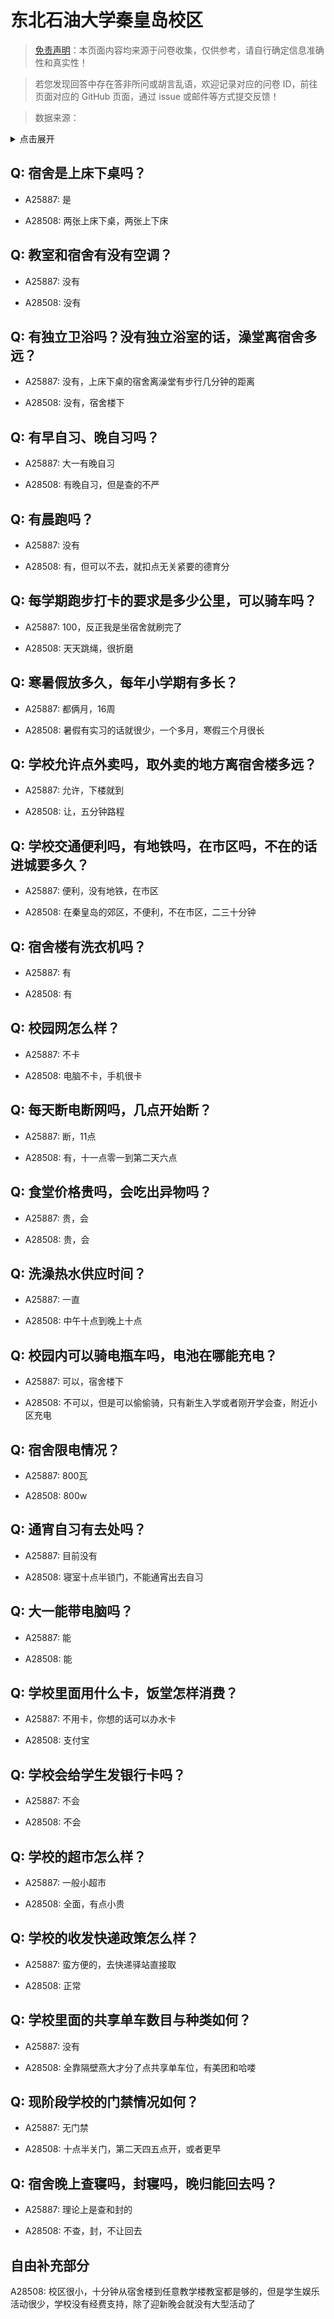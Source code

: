 # 东北石油大学秦皇岛校区

> [免责声明](https://colleges.chat/#_3)：本页面内容均来源于问卷收集，仅供参考，请自行确定信息准确性和真实性！

> 若您发现回答中存在答非所问或胡言乱语，欢迎记录对应的问卷 ID，前往页面对应的 GitHub 页面，通过 issue 或邮件等方式提交反馈！

> 数据来源：

<details><summary>点击展开</summary>
<ul>
<li>A25887: 匿名 (2024 年 07 月)</li>
<li>A28508: zcx18645956289@qq.com (2025 年 06 月)</li>
</ul>
</details>

## Q: 宿舍是上床下桌吗？

- A25887: 是

- A28508: 两张上床下桌，两张上下床

## Q: 教室和宿舍有没有空调？

- A25887: 没有

- A28508: 没有

## Q: 有独立卫浴吗？没有独立浴室的话，澡堂离宿舍多远？

- A25887: 没有，上床下桌的宿舍离澡堂有步行几分钟的距离

- A28508: 没有，宿舍楼下

## Q: 有早自习、晚自习吗？

- A25887: 大一有晚自习

- A28508: 有晚自习，但是查的不严

## Q: 有晨跑吗？

- A25887: 没有

- A28508: 有，但可以不去，就扣点无关紧要的德育分

## Q: 每学期跑步打卡的要求是多少公里，可以骑车吗？

- A25887: 100，反正我是坐宿舍就刷完了

- A28508: 天天跳绳，很折磨

## Q: 寒暑假放多久，每年小学期有多长？

- A25887: 都俩月，16周

- A28508: 暑假有实习的话就很少，一个多月，寒假三个月很长

## Q: 学校允许点外卖吗，取外卖的地方离宿舍楼多远？

- A25887: 允许，下楼就到

- A28508: 让，五分钟路程

## Q: 学校交通便利吗，有地铁吗，在市区吗，不在的话进城要多久？

- A25887: 便利，没有地铁，在市区

- A28508: 在秦皇岛的郊区，不便利，不在市区，二三十分钟

## Q: 宿舍楼有洗衣机吗？

- A25887: 有

- A28508: 有

## Q: 校园网怎么样？

- A25887: 不卡

- A28508: 电脑不卡，手机很卡

## Q: 每天断电断网吗，几点开始断？

- A25887: 断，11点

- A28508: 有，十一点零一到第二天六点

## Q: 食堂价格贵吗，会吃出异物吗？

- A25887: 贵，会

- A28508: 贵，会

## Q: 洗澡热水供应时间？

- A25887: 一直

- A28508: 中午十点到晚上十点

## Q: 校园内可以骑电瓶车吗，电池在哪能充电？

- A25887: 可以，宿舍楼下

- A28508: 不可以，但是可以偷偷骑，只有新生入学或者刚开学会查，附近小区充电

## Q: 宿舍限电情况？

- A25887: 800瓦

- A28508: 800w

## Q: 通宵自习有去处吗？

- A25887: 目前没有

- A28508: 寝室十点半锁门，不能通宵出去自习

## Q: 大一能带电脑吗？

- A25887: 能

- A28508: 能

## Q: 学校里面用什么卡，饭堂怎样消费？

- A25887: 不用卡，你想的话可以办水卡

- A28508: 支付宝

## Q: 学校会给学生发银行卡吗？

- A25887: 不会

- A28508: 不会

## Q: 学校的超市怎么样？

- A25887: 一般小超市

- A28508: 全面，有点小贵

## Q: 学校的收发快递政策怎么样？

- A25887: 蛮方便的，去快递驿站直接取

- A28508: 正常

## Q: 学校里面的共享单车数目与种类如何？

- A25887: 没有

- A28508: 全靠隔壁燕大才分了点共享单车位，有美团和哈喽

## Q: 现阶段学校的门禁情况如何？

- A25887: 无门禁

- A28508: 十点半关门，第二天四五点开，或者更早

## Q: 宿舍晚上查寝吗，封寝吗，晚归能回去吗？

- A25887: 理论上是查和封的

- A28508: 不查，封，不让回去

## 自由补充部分

A28508: 校区很小，十分钟从宿舍楼到任意教学楼教室都是够的，但是学生娱乐活动很少，学校没有经费支持，除了迎新晚会就没有大型活动了